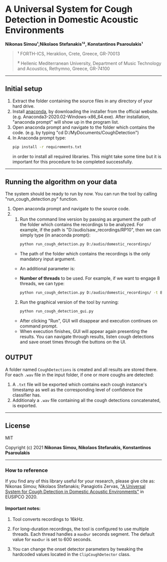 # A Universal System for Cough Detection in Domestic Acoustic Environments
 **Nikonas Simou¹,Nikolaos Stefanakis¹², Konstantinos Psaroulakis¹**
> **¹** FORTH-ICS, Heraklion, Crete, Greece, GR-70013
> 
> **²** Hellenic Mediterranean University, Department of Music Technology and Acoustics, Rethymno, Greece, GR-74100

-----
## Initial setup 
1) Extract the folder containing the source files in any directory of your hard drive.
2) Install [anaconda], by downloading the installer from the official website. (e.g. Anaconda3-2020.02-Windows-x86_64.exe).
After installation, "anaconda prompt" will show up in the program list.
3) Open anaconda prompt and navigate to the folder which contains the code. (e.g. by typing "cd D:/MyDocuments/CoughDetection")
4) In Anaconda prompt type:
    ```sh
    pip install -r requirements.txt
    ```
    in order to install all required libraries.
    This might take some time but it is important for this procedure to be completed 
    successfully.
-----
## Running the algorithm on your data
The system should be ready to run by now. You can run the tool by calling "run_cough_detection.py" function.
1) Open anaconda prompt and navigate to the source code.
2) 1) Run the command line version by passing as argument the path of the folder which contains the recordings to be analyzed.
For example, if the path is "D:/audio/saw_recordings/RP10", then we can simply type (in anaconda prompt):
	    ```sh
	    python run_cough_detection.py D:/audio/domestic_recordings/
	    ```
	* The path of the folder which contains the recordings is the only mandatory input argument.
	* An additional parameter is:

	* **Number of threads** to be used. For example, if we want to engage 8 threads, we can type:
        ```sh
        python run_cough_detection.py D:/audio/domestic_recordings/ -t 8
        ```
   2) Run the graphical version of the tool by running: 
		```sh
		python run_cough_detection_gui.py
		```	
	- After clicking "Run", GUI will disappear and execution continues on command prompt.
	- When execution finishes, GUI will appear again presenting the results. You can navigate through results, listen cough detections and save onset times through the buttons on the UI.

## OUTPUT 
A folder named `CoughDetections` is created and all results are stored there. For each `.wav` file in the input folder, if one or more coughs are detected:
1) A `.txt` file will be exported which contains each cough instance's timestamp as well as the corresponding level of confidence the classifier has. 
2) Additionaly a `.wav` file containing all the cough detections concatenated, is exported.	        
-----	  

## License
MIT 

Copyright (c) 2021 **Nikonas Simou, Nikolaos Stefanakis, Konstantinos Psaroulakis**

--------
### How to reference
If you find any of this library useful for your research, please give cite as:
Nikonas Simou; Nikolaos Stefanakis; Panagiotis Zervas, ["A Universal System for Cough Detection in Domestic Acoustic Environments"](https://ieeexplore.ieee.org/document/9287659) in EUSIPCO 2020.


#### Important notes:
1) Tool converts recordings to 16kHz.

2) For long-duration recordings, the tool is configured to use multiple threads. Each thread handles a `maxDur` seconds segment.
The default value for `maxDur` is set to 600 seconds.

3) You can change the onset detector parameters by tweaking the hardcoded values located in the `ClipCoughDetector` class.


 [anaconda]: <https://anaconda.org/>
